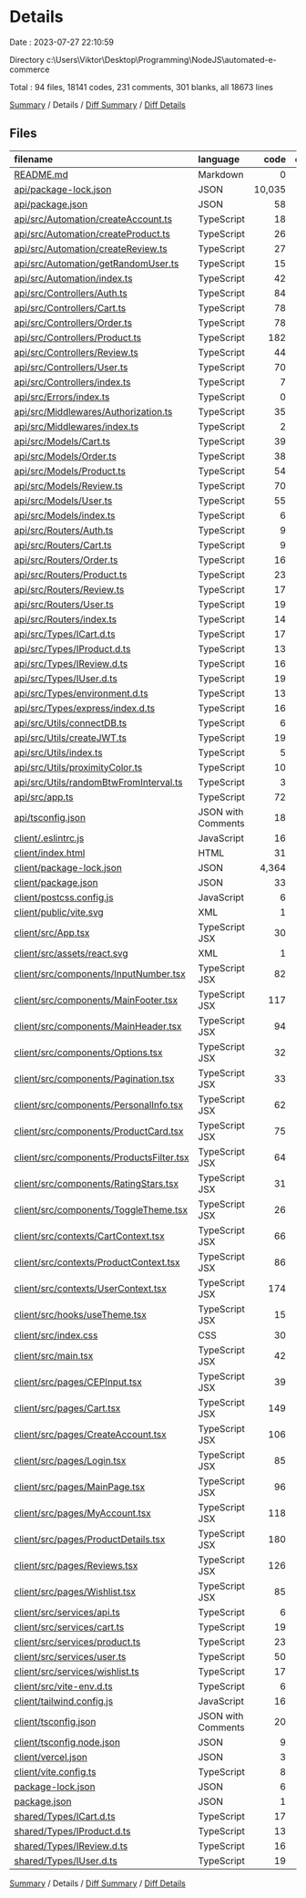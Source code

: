 # Details

Date : 2023-07-27 22:10:59

Directory c:\\Users\\Viktor\\Desktop\\Programming\\NodeJS\\automated-e-commerce

Total : 94 files,  18141 codes, 231 comments, 301 blanks, all 18673 lines

[Summary](results.md) / Details / [Diff Summary](diff.md) / [Diff Details](diff-details.md)

## Files
| filename | language | code | comment | blank | total |
| :--- | :--- | ---: | ---: | ---: | ---: |
| [README.md](/README.md) | Markdown | 0 | 0 | 1 | 1 |
| [api/package-lock.json](/api/package-lock.json) | JSON | 10,035 | 0 | 1 | 10,036 |
| [api/package.json](/api/package.json) | JSON | 58 | 0 | 1 | 59 |
| [api/src/Automation/createAccount.ts](/api/src/Automation/createAccount.ts) | TypeScript | 18 | 0 | 3 | 21 |
| [api/src/Automation/createProduct.ts](/api/src/Automation/createProduct.ts) | TypeScript | 26 | 0 | 2 | 28 |
| [api/src/Automation/createReview.ts](/api/src/Automation/createReview.ts) | TypeScript | 27 | 1 | 4 | 32 |
| [api/src/Automation/getRandomUser.ts](/api/src/Automation/getRandomUser.ts) | TypeScript | 15 | 0 | 4 | 19 |
| [api/src/Automation/index.ts](/api/src/Automation/index.ts) | TypeScript | 42 | 0 | 4 | 46 |
| [api/src/Controllers/Auth.ts](/api/src/Controllers/Auth.ts) | TypeScript | 84 | 33 | 9 | 126 |
| [api/src/Controllers/Cart.ts](/api/src/Controllers/Cart.ts) | TypeScript | 78 | 15 | 10 | 103 |
| [api/src/Controllers/Order.ts](/api/src/Controllers/Order.ts) | TypeScript | 78 | 19 | 6 | 103 |
| [api/src/Controllers/Product.ts](/api/src/Controllers/Product.ts) | TypeScript | 182 | 47 | 21 | 250 |
| [api/src/Controllers/Review.ts](/api/src/Controllers/Review.ts) | TypeScript | 44 | 9 | 2 | 55 |
| [api/src/Controllers/User.ts](/api/src/Controllers/User.ts) | TypeScript | 70 | 1 | 8 | 79 |
| [api/src/Controllers/index.ts](/api/src/Controllers/index.ts) | TypeScript | 7 | 0 | 1 | 8 |
| [api/src/Errors/index.ts](/api/src/Errors/index.ts) | TypeScript | 0 | 0 | 1 | 1 |
| [api/src/Middlewares/Authorization.ts](/api/src/Middlewares/Authorization.ts) | TypeScript | 35 | 0 | 4 | 39 |
| [api/src/Middlewares/index.ts](/api/src/Middlewares/index.ts) | TypeScript | 2 | 0 | 1 | 3 |
| [api/src/Models/Cart.ts](/api/src/Models/Cart.ts) | TypeScript | 39 | 0 | 4 | 43 |
| [api/src/Models/Order.ts](/api/src/Models/Order.ts) | TypeScript | 38 | 0 | 1 | 39 |
| [api/src/Models/Product.ts](/api/src/Models/Product.ts) | TypeScript | 54 | 0 | 1 | 55 |
| [api/src/Models/Review.ts](/api/src/Models/Review.ts) | TypeScript | 70 | 2 | 2 | 74 |
| [api/src/Models/User.ts](/api/src/Models/User.ts) | TypeScript | 55 | 7 | 3 | 65 |
| [api/src/Models/index.ts](/api/src/Models/index.ts) | TypeScript | 6 | 0 | 1 | 7 |
| [api/src/Routers/Auth.ts](/api/src/Routers/Auth.ts) | TypeScript | 9 | 0 | 1 | 10 |
| [api/src/Routers/Cart.ts](/api/src/Routers/Cart.ts) | TypeScript | 9 | 0 | 2 | 11 |
| [api/src/Routers/Order.ts](/api/src/Routers/Order.ts) | TypeScript | 16 | 0 | 2 | 18 |
| [api/src/Routers/Product.ts](/api/src/Routers/Product.ts) | TypeScript | 23 | 0 | 1 | 24 |
| [api/src/Routers/Review.ts](/api/src/Routers/Review.ts) | TypeScript | 17 | 0 | 1 | 18 |
| [api/src/Routers/User.ts](/api/src/Routers/User.ts) | TypeScript | 19 | 0 | 1 | 20 |
| [api/src/Routers/index.ts](/api/src/Routers/index.ts) | TypeScript | 14 | 0 | 1 | 15 |
| [api/src/Types/ICart.d.ts](/api/src/Types/ICart.d.ts) | TypeScript | 17 | 0 | 3 | 20 |
| [api/src/Types/IProduct.d.ts](/api/src/Types/IProduct.d.ts) | TypeScript | 13 | 1 | 2 | 16 |
| [api/src/Types/IReview.d.ts](/api/src/Types/IReview.d.ts) | TypeScript | 16 | 1 | 4 | 21 |
| [api/src/Types/IUser.d.ts](/api/src/Types/IUser.d.ts) | TypeScript | 19 | 0 | 3 | 22 |
| [api/src/Types/environment.d.ts](/api/src/Types/environment.d.ts) | TypeScript | 13 | 1 | 2 | 16 |
| [api/src/Types/express/index.d.ts](/api/src/Types/express/index.d.ts) | TypeScript | 16 | 1 | 1 | 18 |
| [api/src/Utils/connectDB.ts](/api/src/Utils/connectDB.ts) | TypeScript | 6 | 0 | 3 | 9 |
| [api/src/Utils/createJWT.ts](/api/src/Utils/createJWT.ts) | TypeScript | 19 | 4 | 3 | 26 |
| [api/src/Utils/index.ts](/api/src/Utils/index.ts) | TypeScript | 5 | 0 | 1 | 6 |
| [api/src/Utils/proximityColor.ts](/api/src/Utils/proximityColor.ts) | TypeScript | 10 | 0 | 1 | 11 |
| [api/src/Utils/randomBtwFromInterval.ts](/api/src/Utils/randomBtwFromInterval.ts) | TypeScript | 3 | 1 | 1 | 5 |
| [api/src/app.ts](/api/src/app.ts) | TypeScript | 72 | 17 | 9 | 98 |
| [api/tsconfig.json](/api/tsconfig.json) | JSON with Comments | 18 | 6 | 0 | 24 |
| [client/.eslintrc.js](/client/.eslintrc.js) | JavaScript | 16 | 0 | 1 | 17 |
| [client/index.html](/client/index.html) | HTML | 31 | 1 | 2 | 34 |
| [client/package-lock.json](/client/package-lock.json) | JSON | 4,364 | 0 | 1 | 4,365 |
| [client/package.json](/client/package.json) | JSON | 33 | 0 | 1 | 34 |
| [client/postcss.config.js](/client/postcss.config.js) | JavaScript | 6 | 0 | 1 | 7 |
| [client/public/vite.svg](/client/public/vite.svg) | XML | 1 | 0 | 0 | 1 |
| [client/src/App.tsx](/client/src/App.tsx) | TypeScript JSX | 30 | 7 | 3 | 40 |
| [client/src/assets/react.svg](/client/src/assets/react.svg) | XML | 1 | 0 | 0 | 1 |
| [client/src/components/InputNumber.tsx](/client/src/components/InputNumber.tsx) | TypeScript JSX | 82 | 1 | 7 | 90 |
| [client/src/components/MainFooter.tsx](/client/src/components/MainFooter.tsx) | TypeScript JSX | 117 | 1 | 3 | 121 |
| [client/src/components/MainHeader.tsx](/client/src/components/MainHeader.tsx) | TypeScript JSX | 94 | 0 | 3 | 97 |
| [client/src/components/Options.tsx](/client/src/components/Options.tsx) | TypeScript JSX | 32 | 0 | 2 | 34 |
| [client/src/components/Pagination.tsx](/client/src/components/Pagination.tsx) | TypeScript JSX | 33 | 0 | 2 | 35 |
| [client/src/components/PersonalInfo.tsx](/client/src/components/PersonalInfo.tsx) | TypeScript JSX | 62 | 0 | 2 | 64 |
| [client/src/components/ProductCard.tsx](/client/src/components/ProductCard.tsx) | TypeScript JSX | 75 | 0 | 5 | 80 |
| [client/src/components/ProductsFilter.tsx](/client/src/components/ProductsFilter.tsx) | TypeScript JSX | 64 | 0 | 5 | 69 |
| [client/src/components/RatingStars.tsx](/client/src/components/RatingStars.tsx) | TypeScript JSX | 31 | 0 | 5 | 36 |
| [client/src/components/ToggleTheme.tsx](/client/src/components/ToggleTheme.tsx) | TypeScript JSX | 26 | 0 | 2 | 28 |
| [client/src/contexts/CartContext.tsx](/client/src/contexts/CartContext.tsx) | TypeScript JSX | 66 | 0 | 5 | 71 |
| [client/src/contexts/ProductContext.tsx](/client/src/contexts/ProductContext.tsx) | TypeScript JSX | 86 | 7 | 7 | 100 |
| [client/src/contexts/UserContext.tsx](/client/src/contexts/UserContext.tsx) | TypeScript JSX | 174 | 5 | 10 | 189 |
| [client/src/hooks/useTheme.tsx](/client/src/hooks/useTheme.tsx) | TypeScript JSX | 15 | 0 | 2 | 17 |
| [client/src/index.css](/client/src/index.css) | CSS | 30 | 8 | 6 | 44 |
| [client/src/main.tsx](/client/src/main.tsx) | TypeScript JSX | 42 | 1 | 4 | 47 |
| [client/src/pages/CEPInput.tsx](/client/src/pages/CEPInput.tsx) | TypeScript JSX | 39 | 2 | 3 | 44 |
| [client/src/pages/Cart.tsx](/client/src/pages/Cart.tsx) | TypeScript JSX | 149 | 2 | 4 | 155 |
| [client/src/pages/CreateAccount.tsx](/client/src/pages/CreateAccount.tsx) | TypeScript JSX | 106 | 8 | 4 | 118 |
| [client/src/pages/Login.tsx](/client/src/pages/Login.tsx) | TypeScript JSX | 85 | 1 | 5 | 91 |
| [client/src/pages/MainPage.tsx](/client/src/pages/MainPage.tsx) | TypeScript JSX | 96 | 2 | 8 | 106 |
| [client/src/pages/MyAccount.tsx](/client/src/pages/MyAccount.tsx) | TypeScript JSX | 118 | 6 | 5 | 129 |
| [client/src/pages/ProductDetails.tsx](/client/src/pages/ProductDetails.tsx) | TypeScript JSX | 180 | 0 | 7 | 187 |
| [client/src/pages/Reviews.tsx](/client/src/pages/Reviews.tsx) | TypeScript JSX | 126 | 1 | 6 | 133 |
| [client/src/pages/Wishlist.tsx](/client/src/pages/Wishlist.tsx) | TypeScript JSX | 85 | 0 | 2 | 87 |
| [client/src/services/api.ts](/client/src/services/api.ts) | TypeScript | 6 | 0 | 3 | 9 |
| [client/src/services/cart.ts](/client/src/services/cart.ts) | TypeScript | 19 | 0 | 4 | 23 |
| [client/src/services/product.ts](/client/src/services/product.ts) | TypeScript | 23 | 0 | 4 | 27 |
| [client/src/services/user.ts](/client/src/services/user.ts) | TypeScript | 50 | 0 | 5 | 55 |
| [client/src/services/wishlist.ts](/client/src/services/wishlist.ts) | TypeScript | 17 | 0 | 3 | 20 |
| [client/src/vite-env.d.ts](/client/src/vite-env.d.ts) | TypeScript | 6 | 2 | 2 | 10 |
| [client/tailwind.config.js](/client/tailwind.config.js) | JavaScript | 16 | 1 | 1 | 18 |
| [client/tsconfig.json](/client/tsconfig.json) | JSON with Comments | 20 | 6 | 0 | 26 |
| [client/tsconfig.node.json](/client/tsconfig.node.json) | JSON | 9 | 0 | 1 | 10 |
| [client/vercel.json](/client/vercel.json) | JSON | 3 | 0 | 1 | 4 |
| [client/vite.config.ts](/client/vite.config.ts) | TypeScript | 8 | 1 | 3 | 12 |
| [package-lock.json](/package-lock.json) | JSON | 6 | 0 | 1 | 7 |
| [package.json](/package.json) | JSON | 1 | 0 | 1 | 2 |
| [shared/Types/ICart.d.ts](/shared/Types/ICart.d.ts) | TypeScript | 17 | 0 | 3 | 20 |
| [shared/Types/IProduct.d.ts](/shared/Types/IProduct.d.ts) | TypeScript | 13 | 1 | 2 | 16 |
| [shared/Types/IReview.d.ts](/shared/Types/IReview.d.ts) | TypeScript | 16 | 1 | 4 | 21 |
| [shared/Types/IUser.d.ts](/shared/Types/IUser.d.ts) | TypeScript | 19 | 0 | 3 | 22 |

[Summary](results.md) / Details / [Diff Summary](diff.md) / [Diff Details](diff-details.md)